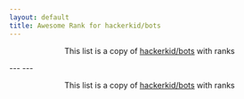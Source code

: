 ```yaml
---
layout: default
title: Awesome Rank for hackerkid/bots
---
```


<p align="center">
	This list is a copy of <a href="https://github.com/hackerkid/bots">hackerkid/bots</a> with ranks
</p>
---
---
<p align="center">
	This list is a copy of <a href="https://github.com/hackerkid/bots">hackerkid/bots</a> with ranks
</p>
